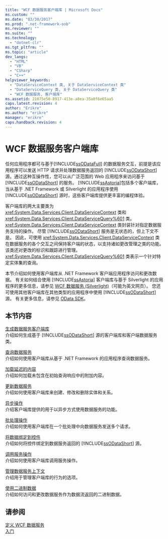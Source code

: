 ```yaml
---
title: "WCF 数据服务客户端库 | Microsoft Docs"
ms.custom: ""
ms.date: "03/30/2017"
ms.prod: ".net-framework-oob"
ms.reviewer: ""
ms.suite: ""
ms.technology: 
  - "dotnet-clr"
ms.tgt_pltfrm: ""
ms.topic: "article"
dev_langs: 
  - "HTML"
  - "VB"
  - "CSharp"
  - "C++"
helpviewer_keywords: 
  - "DataServiceContext 类, 关于 DataServiceContext 类"
  - "DataServiceQuery 类, 关于 DataServiceQuery 类"
  - "WCF 数据服务, 客户端库"
ms.assetid: 21075e50-8917-413e-a8ea-35a0f6e65aa5
caps.latest.revision: 4
author: "Erikre"
ms.author: "erikre"
manager: "erikre"
caps.handback.revision: 4
---
```

# WCF 数据服务客户端库
任何应用程序都可与基于[!INCLUDE[ssODataFull](../../../../includes/ssodatafull-md.md)] 的数据服务交互，前提是该应用程序可以发送 HTTP 请求并处理数据服务返回的 [!INCLUDE[ssODataShort](../../../../includes/ssodatashort-md.md)] 源。通过这种互操作性，您可以从广泛范围的 Web 应用程序来访问基于 [!INCLUDE[ssODataShort](../../../../includes/ssodatashort-md.md)] 的服务。  [!INCLUDE[ssAstoria](../../../../includes/ssastoria-md.md)]包括多个客户端库，当从基于 .NET Framework 或 Silverlight 的应用程序使用 [!INCLUDE[ssODataShort](../../../../includes/ssodatashort-md.md)] 源时，这些客户端库提供更丰富的编程体验。  
  
 客户端库的两大主要类为 <xref:System.Data.Services.Client.DataServiceContext> 类和 <xref:System.Data.Services.Client.DataServiceQuery%601> 类。  <xref:System.Data.Services.Client.DataServiceContext> 类封装针对指定数据服务支持的操作。  尽管 [!INCLUDE[ssODataShort](../../../../includes/ssodatashort-md.md)] 服务是无状态的，但上下文不是。  因此，可使用 <xref:System.Data.Services.Client.DataServiceContext> 类在数据服务的各个交互之间保持客户端的状态，以支持诸如更改管理之类的功能。  该类还对更改的标识和跟踪进行管理。  <xref:System.Data.Services.Client.DataServiceQuery%601> 类表示一个针对特定实体集的查询。  
  
 本节介绍如何使用客户端库从 .NET Framework 客户端应用程序访问和更改数据。  有关如何结合使用 [!INCLUDE[ssAstoria](../../../../includes/ssastoria-md.md)] 客户端库与基于 Silverlight 的应用程序的更多信息，请参见 [WCF 数据服务 \(Silverlight\)](http://go.microsoft.com/fwlink/?LinkId=186016)（可能为英文网页）。  您还可使用其他客户端库在其他类型的应用程序中使用 [!INCLUDE[ssODataShort](../../../../includes/ssodatashort-md.md)] 源。  有关更多信息，请参见 [OData SDK](http://go.microsoft.com/fwlink/?LinkID=185796)。  
  
## 本节内容  
 [生成数据服务客户端库](../../../../docs/framework/data/wcf/generating-the-data-service-client-library-wcf-data-services.md)  
 介绍如何生成基于 [!INCLUDE[ssODataShort](../../../../includes/ssodatashort-md.md)] 源的客户端库和客户端数据服务类。  
  
 [查询数据服务](../../../../docs/framework/data/wcf/querying-the-data-service-wcf-data-services.md)  
 介绍如何使用客户端库从基于 .NET Framework 的应用程序查询数据服务。  
  
 [加载延迟的内容](../../../../docs/framework/data/wcf/loading-deferred-content-wcf-data-services.md)  
 介绍如何加载未包含在初始查询响应中的附加内容。  
  
 [更新数据服务](../../../../docs/framework/data/wcf/updating-the-data-service-wcf-data-services.md)  
 介绍如何使用客户端库来创建、修改和删除实体和关系。  
  
 [异步操作](../../../../docs/framework/data/wcf/asynchronous-operations-wcf-data-services.md)  
 介绍客户端库提供的用于以异步方式使用数据服务的功能。  
  
 [批处理操作](../../../../docs/framework/data/wcf/batching-operations-wcf-data-services.md)  
 介绍如何使用客户端库在一个批处理中向数据服务发送多个请求。  
  
 [将数据绑定到控件](../../../../docs/framework/data/wcf/binding-data-to-controls-wcf-data-services.md)  
 介绍如何将控件绑定到数据服务返回的 [!INCLUDE[ssODataShort](../../../../includes/ssodatashort-md.md)] 源。  
  
 [调用服务操作](../../../../docs/framework/data/wcf/calling-service-operations-wcf-data-services.md)  
 介绍如何使用客户端库调用服务操作。  
  
 [管理数据服务上下文](../../../../docs/framework/data/wcf/managing-the-data-service-context-wcf-data-services.md)  
 介绍用于管理客户端库的行为的选项。  
  
 [使用二进制数据](../../../../docs/framework/data/wcf/working-with-binary-data-wcf-data-services.md)  
 介绍如何访问和更改数据服务作为数据流返回的二进制数据。  
  
## 请参阅  
 [定义 WCF 数据服务](../../../../docs/framework/data/wcf/defining-wcf-data-services.md)   
 [入门](../../../../docs/framework/data/wcf/getting-started-with-wcf-data-services.md)